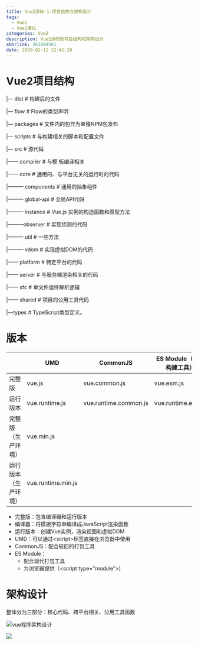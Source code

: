 ```yaml
---
title: Vue2源码-1-项目结构与架构设计
tags:
  - Vue2
  - Vue2源码
categories: Vue2
description: Vue2源码的项目结构和架构设计
abbrlink: 263498561
date: 2020-02-12 22:41:20
---
```


# Vue2项目结构

|— dist                                  # 构建后的文件

|— flow                                 # Flow的类型声明

|— packages                        # 文件内的包作为单独NPM包发布

|— scripts                             # 与构建相关的脚本和配置文件

|— src                                    # 源代码

|—— compiler                      # 与模 板编译相关

|—— core                              # 通用的、与平台无关的运行时的代码

|——— components            # 通用的抽象组件

|——— global-api                 # 全局API代码

|——— instance                   # Vue.js 实例的构造函数和原型方法

|———observer                   # 实现侦测的代码

|——— util                            # 一些方法

|——— vdom                       # 实现虚拟DOM的代码

|—— platform                      # 特定平台的代码

|—— server                           # 与服务端渲染相关的代码

|—— sfc                                  # 单文件组件解析逻辑

|—— shared                          # 项目的公用工具代码

|—types                                  # TypeScript类型定义。

# 版本

|                      | UMD                | CommonJS              | ES Module（基于构建工具） | ES Module（直接用于浏览器） |
| -------------------- | ------------------ | --------------------- | ------------------------- | --------------------------- |
| 完整版               | vue.js             | vue.common.js         | vue.esm.js                | vue.esm.browser.js          |
| 运行版本             | vue.runtime.js     | vue.runtime.common.js | vue.runtime.esm.js        |                             |
| 完整版（生产环境）   | vue.min.js         |                       |                           | vue.esm.browser.min.js      |
| 运行版本（生产环境） | vue.runtime.min.js |                       |                           |                             |

* 完整版：包含编译器和运行版本
* 编译器：将模板字符串编译成JavaScript渲染函数
* 运行版本：创建Vue实例，渲染视图和虚拟DOM
* UMD：可以通过\<script>标签直接在浏览器中使用
* CommonJS：配合较旧的打包工具
* ES Module：
  * 配合现代打包工具
  * 为浏览器提供（\<script type="module">)

# 架构设计

整体分为三部分：核心代码、跨平台相关、公用工具函数

![vue程序架构设计](http://img.chensenran.top/1581574071527.png)

![](http://img.chensenran.top/1581574276855.png)

